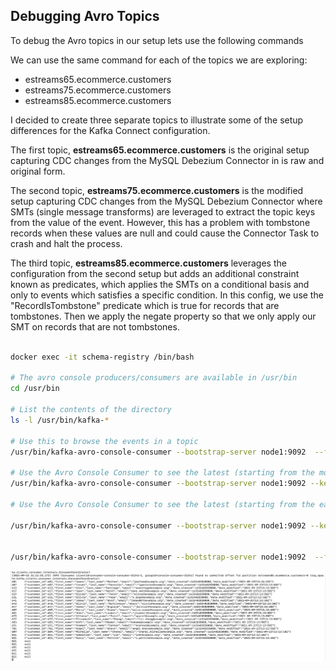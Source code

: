 
## Debugging Avro Topics

To debug the Avro topics in our setup lets use the following commands

We can use the same command for each of the topics we are exploring:

- estreams65.ecommerce.customers
- estreams75.ecommerce.customers
- estreams85.ecommerce.customers

I decided to create three separate topics to illustrate some of the setup differences for the Kafka Connect configuration.

The first topic, **estreams65.ecommerce.customers** is the original setup capturing CDC changes from the MySQL Debezium Connector in is raw and original form.

The second topic, **estreams75.ecommerce.customers** is the modified setup capturing CDC changes from the MySQL Debezium Connector where SMTs (single message transforms) are leveraged to extract the topic keys from the value of the event. However, this has a problem with tombstone records when these values are null and could cause the Connector Task to crash and halt the process.

The third topic, **estreams85.ecommerce.customers** leverages the configuration from the second setup but adds an additional constraint known as predicates, which applies the SMTs on a conditional basis and only to events which satisfies a specific condition. In this config, we use the "RecordIsTombstone" predicate which is true for records that are tombstones. Then we apply the negate property so that we only apply our SMT on records that are not tombstones.

```bash

docker exec -it schema-registry /bin/bash
  
# The avro console producers/consumers are available in /usr/bin
cd /usr/bin

# List the contents of the directory
ls -l /usr/bin/kafka-*

# Use this to browse the events in a topic
/usr/bin/kafka-avro-console-consumer --bootstrap-server node1:9092  --from-beginning --property print.key=true --property schema.registry=http://schema-registry:8081 --topic estreams85.ecommerce.customers

# Use the Avro Console Consumer to see the latest (starting from the most recent/newest offset) data in the  topics
/usr/bin/kafka-avro-console-consumer --bootstrap-server node1:9092 --key-deserializer org.apache.kafka.common.serialization.IntegerDeserializer --property print.key=true --property schema.registry=http://schema-registry:8081 --topic estreams85.ecommerce.customers

# Use the Avro Console Consumer to see the latest (starting from the earliest/oldest offset) events in the  topics

/usr/bin/kafka-avro-console-consumer --bootstrap-server node1:9092 --key-deserializer org.apache.kafka.common.serialization.IntegerDeserializer --property print.key=true  --from-beginning --property schema.registry=http://schema-registry:8081 --topic estreams85.ecommerce.customers


/usr/bin/kafka-avro-console-consumer --bootstrap-server node1:9092  --from-beginning --property schema.registry=http://schema-registry:8081 --topic estreams85.ecommerce.customers

```

![Console Consumer](kafka-console-consumer.png "Kafka Console Consumer")
